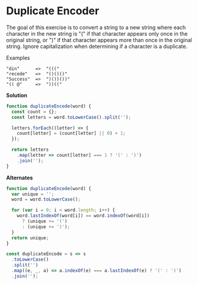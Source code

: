 # Duplicate Encoder

The goal of this exercise is to convert a string to a new string where each character in the new string is "(" if that character appears only once in the original string, or ")" if that character appears more than once in the original string. Ignore capitalization when determining if a character is a duplicate.

Examples

    "din"      =>  "((("
    "recede"   =>  "()()()"
    "Success"  =>  ")())())"
    "(( @"     =>  "))((" 

**Solution**

```js
function duplicateEncode(word) {
  const count = {};
  const letters = word.toLowerCase().split('');

  letters.forEach((letter) => {
    count[letter] = (count[letter] || 0) + 1;
  });

  return letters
    .map(letter => count[letter] === 1 ? '(' : ')')
    .join('');
}
```

**Alternates**

```js
function duplicateEncode(word) {
  var unique = '';
  word = word.toLowerCase();

  for (var i = 0; i < word.length; i++) {
    word.lastIndexOf(word[i]) == word.indexOf(word[i])
      ? (unique += '(')
      : (unique += ')');
  }
  return unique;
}
```

```js
const duplicateEncode = s => s
  .toLowerCase()
  .split('')
  .map((e, _, a) => a.indexOf(e) === a.lastIndexOf(e) ? '(' : ')')
  .join('');
```